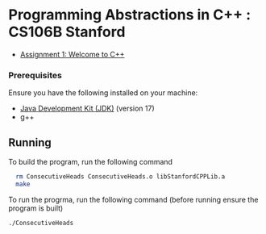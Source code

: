 
# Programming Abstractions in C++ : CS106B Stanford
- [Assignment 1: Welcome to C++](http://web.stanford.edu/class/archive/cs/cs106b/cs106b.1136/handouts/050%20Assignment%201.pdf)

### Prerequisites
Ensure you have the following installed on your machine:

- [Java Development Kit (JDK)](https://www.oracle.com/java/technologies/downloads/#java17) (version 17)
- g++


## Running

To build the program, run the following command

```bash
  rm ConsecutiveHeads ConsecutiveHeads.o libStanfordCPPLib.a
  make
```

To run the progrma, run the following command (before running ensure the program is built)
```bash
./ConsecutiveHeads
```

